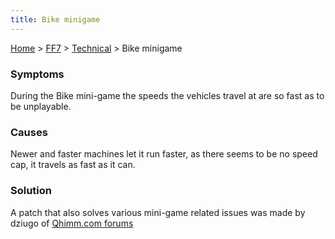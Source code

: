 ```yaml
---
title: Bike minigame
---
```


[Home](/ff7-flat-wiki/Main%20Page.md) > [FF7](/ff7-flat-wiki/FF7.md) > [Technical](/ff7-flat-wiki/FF7/Technical.md) > Bike minigame

### Symptoms

During the Bike mini-game the speeds the vehicles travel at are so fast
as to be unplayable.

### Causes

Newer and faster machines let it run faster, as there seems to be no
speed cap, it travels as fast as it can.

### Solution

A patch that also solves various mini-game related issues was made by
dziugo of [Qhimm.com forums][]

  [Qhimm.com forums]: http://forums.qhimm.com/index.php?topic=4554.0
